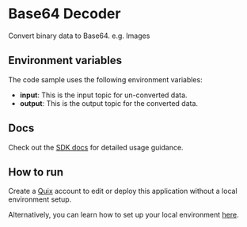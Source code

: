 # Base64 Decoder

Convert binary data to Base64. e.g. Images

## Environment variables

The code sample uses the following environment variables:

- **input**: This is the input topic for un-converted data.
- **output**: This is the output topic for the converted data.

## Docs
Check out the [SDK docs](https://quix.ai/docs/sdk/introduction.html) for detailed usage guidance.

## How to run
Create a [Quix](https://portal.platform.quix.ai/self-sign-up?xlink=github) account to edit or deploy this application without a local environment setup.

Alternatively, you can learn how to set up your local environment [here](https://quix.ai/docs/sdk/python-setup.html).